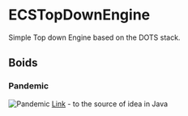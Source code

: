 # ECSTopDownEngine
Simple Top down Engine based on the DOTS stack.

## Boids 
### Pandemic
![Pandemic](/Docs/Res/Pandemic.gif)
[Link](https://github.com/IvanHornung/Pandemic-Simulator) - to the source of idea in Java